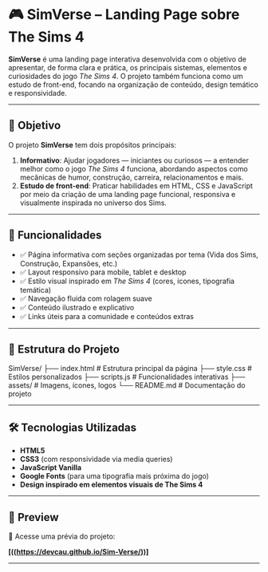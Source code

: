 # 🎮 SimVerse – Landing Page sobre The Sims 4

**SimVerse** é uma landing page interativa desenvolvida com o objetivo de apresentar, de forma clara e prática, os principais sistemas, elementos e curiosidades do jogo *The Sims 4*. O projeto também funciona como um estudo de front-end, focando na organização de conteúdo, design temático e responsividade.

---

## 📌 Objetivo

O projeto **SimVerse** tem dois propósitos principais:

1. **Informativo**: Ajudar jogadores — iniciantes ou curiosos — a entender melhor como o jogo *The Sims 4* funciona, abordando aspectos como mecânicas de humor, construção, carreira, relacionamentos e mais.
2. **Estudo de front-end**: Praticar habilidades em HTML, CSS e JavaScript por meio da criação de uma landing page funcional, responsiva e visualmente inspirada no universo dos Sims.

---

## 🧩 Funcionalidades

- ✅ Página informativa com seções organizadas por tema (Vida dos Sims, Construção, Expansões, etc.)
- ✅ Layout responsivo para mobile, tablet e desktop
- ✅ Estilo visual inspirado em *The Sims 4* (cores, ícones, tipografia temática)
- ✅ Navegação fluida com rolagem suave
- ✅ Conteúdo ilustrado e explicativo
- ✅ Links úteis para a comunidade e conteúdos extras

---

## 🧱 Estrutura do Projeto

SimVerse/
├── index.html # Estrutura principal da página
├── style.css # Estilos personalizados
├── scripts.js # Funcionalidades interativas
├── assets/ # Imagens, ícones, logos
└── README.md # Documentação do projeto


---

## 🛠️ Tecnologias Utilizadas

- **HTML5**  
- **CSS3** (com responsividade via media queries)  
- **JavaScript Vanilla**  
- **Google Fonts** (para uma tipografia mais próxima do jogo)  
- **Design inspirado em elementos visuais de The Sims 4**

---

## 📸 Preview

🔗 Acesse uma prévia do projeto:

**[((https://devcau.github.io/Sim-Verse/))]**  


---

